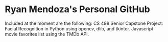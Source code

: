 # Ryan Mendoza's Personal GitHub
Included at the moment are the following:
CS 498 Senior Capstone Project: Facial Recognition in Python using opencv, dlib, and tkinter.
Javascript movie favorites list using the TMDb API.
